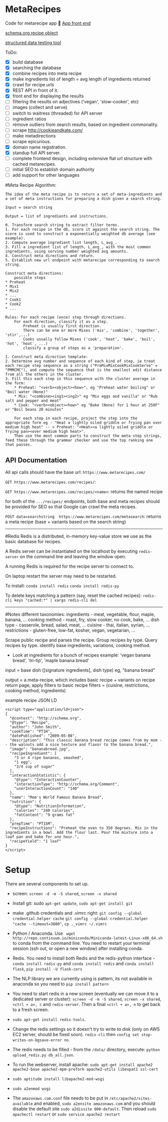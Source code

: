 # MetaRecipes
Code for metarecipe app :shit:
[App front end](http://ec2-54-191-4-92.us-west-2.compute.amazonaws.com/)

[schema.org recipe object](https://schema.org/Recipe)

[structured data testing tool](https://developers.google.com/structured-data/testing-tool/)


ToDo:
- [x] build database
- [x] searching the database
- [x] combine recipes into meta recipe
- [x] make ingredients list of length = avg length of ingredients returned
- [x] crawl for recipe urls
- [x] REST API in front of it.
- [x] front end for displaying the results
- [ ] filtering the results on adjectives ('vegan', 'slow-cooker', etc)
- [ ] images (collect and serve)
- [ ] switch to waitress (threaded) for API server
- [ ] ingredient ratios
- [ ] remove outliers from search results, based on ingredient commonality.
- [ ] scrape http://cookieandkate.com/
- [ ] make metadirections  
- [ ] scrape epicurious.
- [x] domain name registration.
- [x] standup full API server.
- [ ] complete frontend design, including extensive flat url structure with cached metarecipes. 
- [ ] initial SEO to establish domain authority
- [ ] add support for other languages

#Meta Recipe Algorithm:

    The idea of the meta recipe is to return a set of meta-ingredients and a set of meta instructions for preparing a dish given a search string.

    Input = search string

    Output = list of ingredients and instructions.

    0. Transform search string to extract filter terms.
    1. For each recipe in the db, score it against the search string. The score is used to construct a exponentially weighted db average (see example).
    2. Compute average ingredient list length, L_avg_.
    3. Fill a ingredient list of length, L_avg_, with the most common ingredients, using serving number weighted avg amounts. 
    4. Construct meta directions and return.
    5. Establish new url endpoint with metarecipe corresponding to search string. 

	Construct meta directions:
		possible steps
	* Preheat
	* Mix1
	* Mix2
	* ...
	* Cook1
	* Cook2
	* ...

	Rules: For each recipe (once) step through directions.
		For each direction, classify it as a step.
			Preheat is usually first direction.
			There can be one or more Mixes ('mix', 'combine', 'together', 'stir',...)
			Cooks usually follow Mixes ('cook', 'heat', 'bake', 'boil', 'hot', 'heat', ...)
			classify a group of steps as a 'preparation'.

	1. Construct meta direction template:
	2. Determine avg number and sequence of each kind of step, ie treat each recipe step sequence as a string ("PreMixMixCookMixCookServe" = "PMMCMC"), and compute the sequence that is the smallest edit distance from all the others in the cluster.
	3. Fill this each step in this sequence with the cluster average in the form:
		* Preheat: "<verb><object><how>", eg "Preheat water boiling" or "Boil water (None)"
		* Mix: "<combine><ing1><ing2>" eg "Mix eggs and vanilla" or "Rub salt and pepper and meat"
		* Cook: "<verb><object><how>" eg "Bake (None) for 1 hour at 250F" or "Boil beans 20 minutes"
	
		For each step in each recipe, project the step into the appropriate form eg - "Heat a lightly oiled griddle or frying pan over medium high heat" -- > Preheat: "<Heat><a lightly oiled griddle or frying pan><over medium high heat>". 
		Then use the most common parts to construct the meta step strings, feed these through the grammar checker and use the top ranking one that passes.


API Documentation
---------

All api calls should have the base url: `https://www.metarecipes.com/`

`GET https://www.metarecipes.com/recipes/`:

`GET https://www.metarecipes.com/recipes/<name>`:
    returns the named recipe 

for both of the `.../recipes/` endpoints, both base and meta recipes should be
provided for SEO so that Google can crawl the meta recipes. 

`POST data=searchstring  https://www.metarecipes.com/metasearch`:
    returns a meta recipe (base + variants based on the search string)

-------- 

#Redis
  Redis is a distributed, in-memory key-value store we use as the basic database for recipes.
  
  A Redis server can be instantiated on the localhost by executing `redis-server` on the command line and leaving the window open.

  A running Redis is required for the recipe server to connect to. 

  On laptop restart the server may need to be restarted.
  
  To install:
  `conda install redis`
  `conda install redis-py`
  
  To delete keys matching a pattern (say, reset the cached recipes): `redis-cli keys "cached:*" | xargs redis-cli del`

------------

#Notes
different taxonomies:
	ingredients - meat, vegetable, flour, maple, banana, ... 
	cooking method - roast, fry, slow cooker, no cook, bake, ...
	dish type - casserole, bread, salad, meat, ...
	cuisine - thai, italian, syrian, ...
	restrictions - gluten-free, low-fat, kosher, vegan, vegetarian, ...	

Scrape public recipe and parses the recipe. 
Group recipes by type.
Query recipes by type.
identify base ingredients, variations, cooking method.


* Look at ingredients for a bunch of recipes
example: 'vegan banana bread', 'tri-tip', 'maple banana bread'

input = base dish ([signature ingredients], dish type)
eg, "banana bread"

output = a meta-recipe, which includes basic recipe + variants 
	on recipe return page, apply filters to basic recipe
		filters = (cuisine, restrictions, cooking method, ingredients) 

example recipe JSON LD
```
<script type="application/ld+json">
{
  "@context": "http://schema.org",
  "@type": "Recipe",
  "author": "John Smith",
  "cookTime": "PT1H",
  "datePublished": "2009-05-08",
  "description": "This classic banana bread recipe comes from my mom -- the walnuts add a nice texture and flavor to the banana bread.",
  "image": "bananabread.jpg",
  "recipeIngredient": [
    "3 or 4 ripe bananas, smashed",
    "1 egg",
    "3/4 cup of sugar"
  ],
  "interactionStatistic": {
    "@type": "InteractionCounter",
    "interactionType": "http://schema.org/Comment",
    "userInteractionCount": "140"
  },
  "name": "Mom's World Famous Banana Bread",
  "nutrition": {
    "@type": "NutritionInformation",
    "calories": "240 calories",
    "fatContent": "9 grams fat"
  },
  "prepTime": "PT15M",
  "recipeInstructions": "Preheat the oven to 350 degrees. Mix in the ingredients in a bowl. Add the flour last. Pour the mixture into a loaf pan and bake for one hour.",
  "recipeYield": "1 loaf"
}
</script>
```


# Setup
There are several components to set up.
* screen: `screen -d -m -S shared`, `screen -x shared`
* Install git: sudo `apt-get update`, `sudo apt-get install git`
* make .github credentials and .vimrc right:  `git config --global credential.helper cache` `git config --global credential.helper "cache --timeout=3600"`, `cp ._vimrc ~/.vimrc`

* Python / Anaconda. Use ` wget http://repo.continuum.io/miniconda/Miniconda-latest-Linux-x86_64.sh` to conda from the command line. You need to restart your terminal session (ssh out, or open a new window) after installing conda.

* Redis. You need to install both Redis and the redis-python interface - `conda install redis-py` and `conda install redis` and `conda install flask`, `pip install -U flask-cors`

* The NLP library we are currently using is pattern, its not available in anaconda so you need to `pip install pattern`

* You need to start redis in a new screen (eventually we can move it to a dedicated server or cluster): `screen -d -m -S shared`, `screen -x shared`, `<ctrl + a>, c` and `redis-server`. Then a final `<ctrl + a>, n` to get back to a fresh screen.

* `sudo apt-get install redis-tools`.

* Change the redis settings so it doesn't try to write to disk (only on AWS EC2 server, should be fixed soon). `redis-cli` then `config set stop-writes-on-bgsave-error no`.  

* The redis needs to be filled - from the `/data/` directory, execute: `python upload_redis.py db_all.json`.

* To run the webserver, install apache: `sudo apt-get install apache2 apache2-base apache2-mpm-prefork apache2-utils libexpat1 ssl-cert` 
* `sudo aptitude install libapache2-mod-wsgi`
* `sudo a2enmod wsgi`
* The `amazonaws.com.conf` file needs to be put in `/etc/apache2/sites-available` and enabled, `sudo a2ensite amazonaws.com` and you should disable the default site `sudo a2dissite 000-default`. Then reload `sudo apachectl restart` or `sudo service apache2 restart`  
